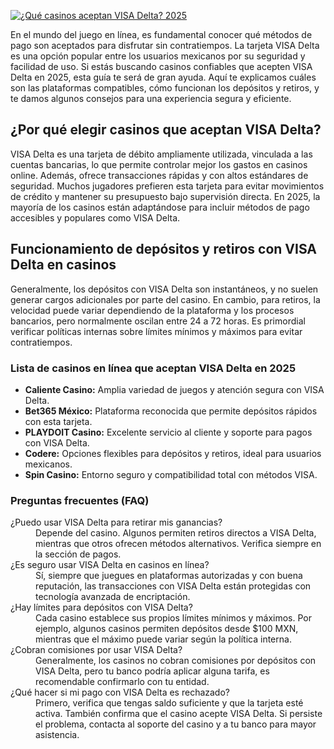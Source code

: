 [![¿Qué casinos aceptan VISA Delta? 2025](https://123-caf.pages.dev/gitsignup.png)](https://vrmoo.ru/Bt82HjjY)

<div>   <p>En el mundo del juego en línea, es fundamental conocer qué métodos de pago son aceptados para disfrutar sin contratiempos. La tarjeta VISA Delta es una opción popular entre los usuarios mexicanos por su seguridad y facilidad de uso. Si estás buscando casinos confiables que acepten VISA Delta en 2025, esta guía te será de gran ayuda. Aquí te explicamos cuáles son las plataformas compatibles, cómo funcionan los depósitos y retiros, y te damos algunos consejos para una experiencia segura y eficiente.</p>      <h2>¿Por qué elegir casinos que aceptan VISA Delta?</h2>   <p>VISA Delta es una tarjeta de débito ampliamente utilizada, vinculada a las cuentas bancarias, lo que permite controlar mejor los gastos en casinos online. Además, ofrece transacciones rápidas y con altos estándares de seguridad. Muchos jugadores prefieren esta tarjeta para evitar movimientos de crédito y mantener su presupuesto bajo supervisión directa. En 2025, la mayoría de los casinos están adaptándose para incluir métodos de pago accesibles y populares como VISA Delta.</p>      <h2>Funcionamiento de depósitos y retiros con VISA Delta en casinos</h2>   <p>Generalmente, los depósitos con VISA Delta son instantáneos, y no suelen generar cargos adicionales por parte del casino. En cambio, para retiros, la velocidad puede variar dependiendo de la plataforma y los procesos bancarios, pero normalmente oscilan entre 24 a 72 horas. Es primordial verificar políticas internas sobre límites mínimos y máximos para evitar contratiempos.</p>      <h3>Lista de casinos en línea que aceptan VISA Delta en 2025</h3>   <ul>     <li><strong>Caliente Casino:</strong> Amplia variedad de juegos y atención segura con VISA Delta.</li>     <li><strong>Bet365 México:</strong> Plataforma reconocida que permite depósitos rápidos con esta tarjeta.</li>     <li><strong>PLAYDOIT Casino:</strong> Excelente servicio al cliente y soporte para pagos con VISA Delta.</li>     <li><strong>Codere:</strong> Opciones flexibles para depósitos y retiros, ideal para usuarios mexicanos.</li>     <li><strong>Spin Casino:</strong> Entorno seguro y compatibilidad total con métodos VISA.</li>   </ul>      <h3>Preguntas frecuentes (FAQ)</h3>   <dl>     <dt>¿Puedo usar VISA Delta para retirar mis ganancias?</dt>     <dd>Depende del casino. Algunos permiten retiros directos a VISA Delta, mientras que otros ofrecen métodos alternativos. Verifica siempre en la sección de pagos.</dd>        <dt>¿Es seguro usar VISA Delta en casinos en línea?</dt>     <dd>Sí, siempre que juegues en plataformas autorizadas y con buena reputación, las transacciones con VISA Delta están protegidas con tecnología avanzada de encriptación.</dd>        <dt>¿Hay límites para depósitos con VISA Delta?</dt>     <dd>Cada casino establece sus propios límites mínimos y máximos. Por ejemplo, algunos casinos permiten depósitos desde $100 MXN, mientras que el máximo puede variar según la política interna.</dd>        <dt>¿Cobran comisiones por usar VISA Delta?</dt>     <dd>Generalmente, los casinos no cobran comisiones por depósitos con VISA Delta, pero tu banco podría aplicar alguna tarifa, es recomendable confirmarlo con tu entidad.</dd>        <dt>¿Qué hacer si mi pago con VISA Delta es rechazado?</dt>     <dd>Primero, verifica que tengas saldo suficiente y que la tarjeta esté activa. También confirma que el casino acepte VISA Delta. Si persiste el problema, contacta al soporte del casino y a tu banco para mayor asistencia.</dd>   </dl>   </div>